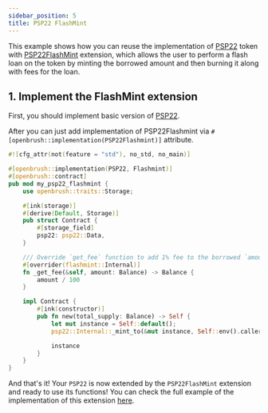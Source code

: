 ```yaml
---
sidebar_position: 5
title: PSP22 FlashMint
---
```


This example shows how you can reuse the implementation of [PSP22](https://github.com/727-Ventures/openbrush-contracts/tree/main/contracts/src/token/psp22) token with [PSP22FlashMint](https://github.com/727-Ventures/openbrush-contracts/tree/main/contracts/src/token/psp22/extensions/flashmint.rs) extension, which allows the user to perform a flash loan on the token by minting the borrowed amount and then burning it along with fees for the loan.

## 1. Implement the FlashMint extension

First, you should implement basic version of [PSP22](/smart-contracts/PSP22).

After you can just add implementation of PSP22Flashmint via `#[openbrush::implementation(PSP22Flashmint)]` attribute.

```rust
#![cfg_attr(not(feature = "std"), no_std, no_main)]

#[openbrush::implementation(PSP22, Flashmint)]
#[openbrush::contract]
pub mod my_psp22_flashmint {
    use openbrush::traits::Storage;

    #[ink(storage)]
    #[derive(Default, Storage)]
    pub struct Contract {
        #[storage_field]
        psp22: psp22::Data,
    }

    /// Override `get_fee` function to add 1% fee to the borrowed `amount`
    #[overrider(flashmint::Internal)]
    fn _get_fee(&self, amount: Balance) -> Balance {
        amount / 100
    }

    impl Contract {
        #[ink(constructor)]
        pub fn new(total_supply: Balance) -> Self {
            let mut instance = Self::default();
            psp22::Internal::_mint_to(&mut instance, Self::env().caller(), total_supply).expect("Should mint");

            instance
        }
    }
}
```

And that's it! Your `PSP22` is now extended by the `PSP22FlashMint` extension and ready to use its functions!
You can check the full example of the implementation of this extension [here](https://github.com/727-Ventures/openbrush-contracts/tree/main/examples/psp22_extensions/flashmint).
